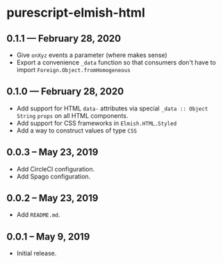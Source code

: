 # purescript-elmish-html

## 0.1.1 — February 28, 2020

- Give `onXyz` events a parameter (where makes sense)
- Export a convenience `_data` function so that consumers don't have to import `Foreign.Object.fromHomogeneous`

## 0.1.0 — February 28, 2020

- Add support for HTML `data-` attributes via special `_data :: Object String`
  `props` on all HTML components.
- Add support for CSS frameworks in `Elmish.HTML.Styled`
- Add a way to construct values of type `CSS`

## 0.0.3 – May 23, 2019

- Add CircleCI configuration.
- Add Spago configuration.

## 0.0.2 – May 23, 2019

- Add `README.md`.

## 0.0.1 – May 9, 2019

- Initial release.
